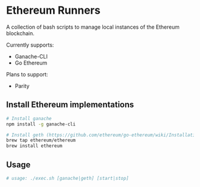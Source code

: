 # Ethereum Runners
A collection of bash scripts to manage local instances of the Ethereum blockchain.

Currently supports:
* Ganache-CLI
* Go Ethereum

Plans to support:
* Parity

## Install Ethereum implementations
```bash
# Install ganache
npm install -g ganache-cli

# Install geth (https://github.com/ethereum/go-ethereum/wiki/Installation-Instructions-for-Mac)
brew tap ethereum/ethereum
brew install ethereum
```

## Usage
```bash
# usage: ./exec.sh [ganache|geth] [start|stop]
```
